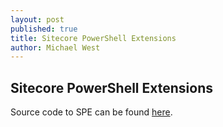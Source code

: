 ```yaml
---
layout: post
published: true
title: Sitecore PowerShell Extensions
author: Michael West
---
```


## Sitecore PowerShell Extensions

Source code to SPE can be found [here](https://github.com/SitecorePowerShell/Console/).
